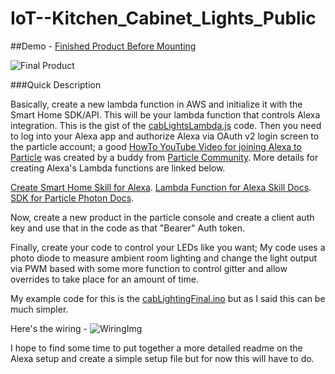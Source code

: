 # IoT--Kitchen_Cabinet_Lights_Public

##Demo - [Finished Product Before Mounting](https://www.youtube.com/watch?v=lRLasuZxU7c)

![Final Product](https://github.com/srfnmnk/IoT--Kitchen_Cabinet_Lights_Public/blob/master/images/Basic_Product.png)

###Quick Description

Basically, create a new lambda function in AWS and initialize it with the
Smart Home SDK/API. This will be your lambda function that controls Alexa integration.
This is the gist of the [cabLightsLambda.js](https://github.com/srfnmnk/IoT--Kitchen_Cabinet_Lights_Public/blob/master/cabLightsLambda.js)
code. Then you need to log into your Alexa app and authorize Alexa via OAuth v2 login screen to the particle account; a good [HowTo YouTube Video for joining Alexa to Particle](https://youtu.be/0rEBe_ZNBTk)
was created by a buddy from [Particle Community](https://community.particle.io). More details for creating Alexa's Lambda functions are linked below.

[Create Smart Home Skill for Alexa](https://developer.amazon.com/public/solutions/alexa/alexa-skills-kit/docs/steps-to-create-a-smart-home-skill).
[Lambda Function for Alexa Skill Docs](https://developer.amazon.com/public/solutions/alexa/alexa-skills-kit/docs/steps-to-create-a-smart-home-skill).
[SDK for Particle Photon Docs](https://docs.particle.io/guide/getting-started/intro/photon/).

Now, create a new product in the particle console and create a client auth key and use that in the code as that "Bearer" Auth token.

Finally, create your code to control your LEDs like you want; My code uses a photo diode to measure ambient room lighting and
change the light output via PWM based with some more function to control gitter and allow overrides to take place for an amount of time.

My example code for this is the [cabLightingFinal.ino](https://github.com/srfnmnk/IoT--Kitchen_Cabinet_Lights_Public/blob/master/CabLightingFinal.ino) but as
I said this can be much simpler.

Here's the wiring - ![WiringImg](https://github.com/srfnmnk/IoT--Kitchen_Cabinet_Lights_Public/blob/master/images/WireUp.jpg)

I hope to find some time to put together a more detailed readme on the Alexa setup and create a simple setup file but for now this will have to do.
